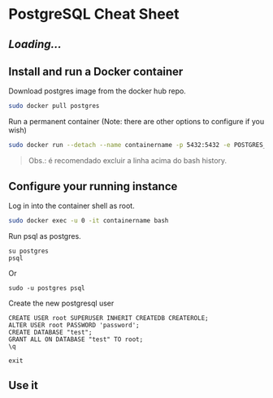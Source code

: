 # PostgreSQL Cheat Sheet

## ***Loading...***

## Install and run a Docker container
Download postgres image from the docker hub repo.
```sh
sudo docker pull postgres
```
Run a permanent container (Note: there are other options to configure if you wish)
```sh
sudo docker run --detach --name containername -p 5432:5432 -e POSTGRES_PASSWORD=mysecretpassword -d postgres
```
> Obs.: é recomendado excluir a linha acima do bash history.
## Configure your running instance

Log in into the container shell as root.

```sh
sudo docker exec -u 0 -it containername bash
```
 Run psql as postgres.
```
su postgres
psql
```
Or
```
sudo -u postgres psql
```
Create the new postgresql user
```
CREATE USER root SUPERUSER INHERIT CREATEDB CREATEROLE;
ALTER USER root PASSWORD 'password';
CREATE DATABASE "test";
GRANT ALL ON DATABASE "test" TO root;
\q

exit
```

## Use it

```sql

```
